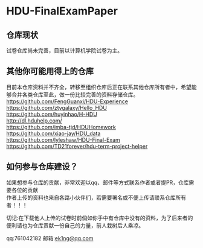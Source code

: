 # HDU-FinalExamPaper
## 仓库现状
试卷仓库尚未完善，目前以计算机学院试卷为主。</br>

## 其他你可能用得上的仓库
目前本仓库资料并不齐全，转移至组织仓库后正在联系其他仓库所有者中，希望能够合并各类仓库至此，做一份比较完善的资料存储仓库。<br>
https://github.com/FengGuanxi/HDU-Experience<br>
https://github.com/ztygalaxy/Hello_HDU<br>
https://github.com/huyinhao/H-HDU<br>
http://dl.hduhelp.com/<br>
https://github.com/imba-tjd/HDUHomework<br>
https://github.com/xiao-jay/HDU_data<br>
https://github.com/lyleshaw/HDU-Final-Exam<br>
https://github.com/TD21forever/hdu-term-project-helper<br>
## 如何参与仓库建设？
如果想参与仓库的贡献，非常欢迎以qq、邮件等方式联系作者或者提PR，仓库需要各位的贡献</br>
作者上传的资料也来自各路小伙伴们，若需要署名或不便上传请联系仓库所有者！！！</br>

切记:在下载他人上传的试卷时前倘如你手中有仓库中没有的资料，为了后来者的便利请也为仓库贡献一份自己的力量，前人栽树后人乘凉。<br>

qq:761042182
邮箱:ek1ng@qq.com 
